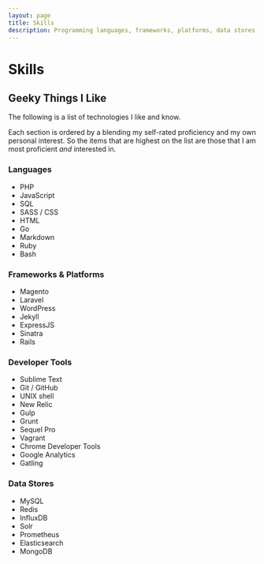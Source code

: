 ```yaml
---
layout: page
title: Skills
description: Programming languages, frameworks, platforms, data stores and tools I know.
---
```

# Skills

## Geeky Things I Like

The following is a list of technologies I like and know.

Each section is ordered by a blending my self-rated proficiency and my own personal interest. So the items that are highest on the list are those that I am most proficient _and_ interested in.

### Languages
- PHP
- JavaScript
- SQL
- SASS / CSS
- HTML
- Go
- Markdown
- Ruby
- Bash

### Frameworks & Platforms
- Magento
- Laravel
- WordPress
- Jekyll
- ExpressJS
- Sinatra
- Rails

### Developer Tools
- Sublime Text
- Git / GitHub
- UNIX shell
- New Relic
- Gulp
- Grunt
- Sequel Pro
- Vagrant
- Chrome Developer Tools
- Google Analytics
- Gatling

### Data Stores
- MySQL
- Redis
- InfluxDB
- Solr
- Prometheus
- Elasticsearch
- MongoDB
